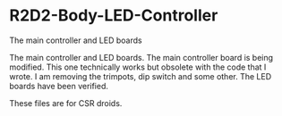 # R2D2-Body-LED-Controller
 The main controller and LED boards


The main controller and LED boards. The main controller board is being modified.  This one technically works but obsolete with the code that I wrote.  I am removing the trimpots, dip switch and some other.  The LED boards have been verified.  

These files are for CSR droids.
